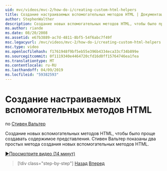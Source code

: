 ```yaml
---
uid: mvc/videos/mvc-2/how-do-i/creating-custom-html-helpers
title: Создание настраиваемых вспомогательных методов HTML | Документация Майкрософт
author: StephenWalther
description: Создание новых вспомогательных методов HTML, чтобы было проще создавать содержимое представления. Стивен Вальтер показаны два простых метода создания новых вспомогательных методов HTML.
ms.author: riande
ms.date: 08/20/2008
ms.assetid: e67b3889-ac7d-4811-8bf5-54f6abc7f49f
msc.legacyurl: /mvc/videos/mvc-2/how-do-i/creating-custom-html-helpers
msc.type: video
ms.openlocfilehash: f1761948f9bf5eb55e396b4334eca33cf34b899e
ms.sourcegitcommit: 0f1119340e4464720cfd16d0ff15764746ea1fea
ms.translationtype: MT
ms.contentlocale: ru-RU
ms.lasthandoff: 04/09/2019
ms.locfileid: "59382593"
---
```

# <a name="creating-custom-html-helpers"></a>Создание настраиваемых вспомогательных методов HTML

по [Стивен Вальтер](https://github.com/StephenWalther)

Создание новых вспомогательных методов HTML, чтобы было проще создавать содержимое представления. Стивен Вальтер показаны два простых метода создания новых вспомогательных методов HTML.

[&#9654;Просмотрите видео (14 минут)](https://channel9.msdn.com/Blogs/ASP-NET-Site-Videos/creating-custom-html-helpers)

> [!div class="step-by-step"]
> [Назад](creating-unit-tests-for-aspnet-mvc-applications.md)
> [Вперед](creating-model-classes-with-linq-to-sql.md)
